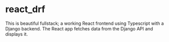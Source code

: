 # react_drf
This is beautiful fullstack; a working React frontend using Typescript with a Django backend. The React app fetches data from the Django API and displays it.
